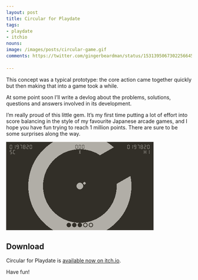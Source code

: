 ```yaml
---
layout: post
title: Circular for Playdate
tags:
- playdate
- itchio
nouns:
image: /images/posts/circular-game.gif
comments: https://twitter.com/gingerbeardman/status/1531395067302256645

---
```


This concept was a typical prototype: the core action came together quickly but then making that into a game took a while.

At some point soon I’ll write a devlog about the problems, solutions, questions and answers involved in its development.

I’m really proud of this little gem. It’s my first time putting a lot of effort into score balancing in the style of my favourite Japanese arcade games, and I hope you have fun trying to reach 1 million points. There are sure to be some surprises along the way.

![GIF](/images/posts/circular-game.gif#playdate)

## Download

Circular for Playdate is [available now on itch.io](https://gingerbeardman.itch.io/circular).

Have fun!